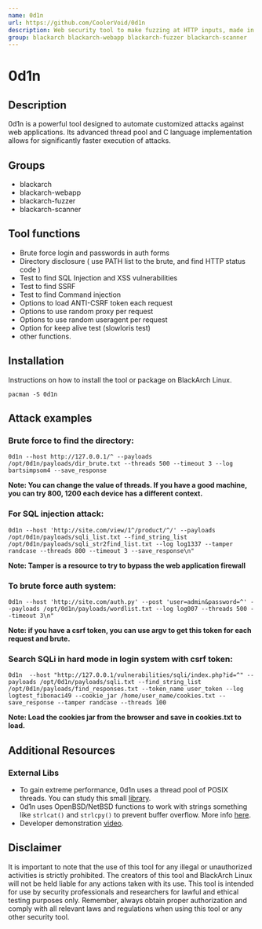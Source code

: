 ```yaml
---
name: 0d1n
url: https://github.com/CoolerVoid/0d1n
description: Web security tool to make fuzzing at HTTP inputs, made in C with libCurl.
group: blackarch blackarch-webapp blackarch-fuzzer blackarch-scanner
---
```


# 0d1n

## Description
0d1n is a powerful tool designed to automate customized attacks against web applications. Its advanced thread pool and C language implementation allows for significantly faster execution of attacks.

## Groups
- blackarch
- blackarch-webapp
- blackarch-fuzzer
- blackarch-scanner

## Tool functions
- Brute force login and passwords in auth forms
- Directory disclosure ( use PATH list to the brute, and find HTTP status code )
- Test to find SQL Injection and XSS vulnerabilities
- Test to find SSRF
- Test to find Command injection
- Options to load ANTI-CSRF token each request
- Options to use random proxy per request
- Options to use random useragent per request
- Option for keep alive test (slowloris test)
- other functions.

## Installation
Instructions on how to install the tool or package on BlackArch Linux.

```
pacman -S 0d1n
```

## Attack examples
### Brute force to find the directory:
```
0d1n --host http://127.0.0.1/^ --payloads /opt/0d1n/payloads/dir_brute.txt --threads 500 --timeout 3 --log bartsimpsom4 --save_response
```
**Note: You can change the value of threads. If you have a good machine, you can try 800, 1200 each device has a different context.**

### For SQL injection attack:
```
0d1n --host 'http://site.com/view/1^/product/^/' --payloads /opt/0d1n/payloads/sqli_list.txt --find_string_list /opt/0d1n/payloads/sqli_str2find_list.txt --log log1337 --tamper randcase --threads 800 --timeout 3 --save_response\n"
```
**Note: Tamper is a resource to try to bypass the web application firewall**

### To brute force auth system:
```
0d1n --host 'http://site.com/auth.py' --post 'user=admin&password=^' --payloads /opt/0d1n/payloads/wordlist.txt --log log007 --threads 500 --timeout 3\n"
```
**Note: if you have a csrf token, you can use argv to get this token for each request and brute.**

### Search SQLi in hard mode in login system with csrf token:
```
0d1n  --host "http://127.0.0.1/vulnerabilities/sqli/index.php?id=^" --payloads /opt/0d1n/payloads/sqli.txt --find_string_list /opt/0d1n/payloads/find_responses.txt --token_name user_token --log logtest_fibonaci49 --cookie_jar /home/user_name/cookies.txt --save_response --tamper randcase --threads 100
```
**Note: Load the cookies jar from the browser and save in cookies.txt to load.**

## Additional Resources
### External Libs
- To gain extreme performance, 0d1n uses a thread pool of POSIX threads. You can study this small [library](https://github.com/Pithikos/C-Thread-Pool).
- 0d1n uses OpenBSD/NetBSD functions to work with strings something like `strlcat()` and `strlcpy()` to prevent buffer overflow. More info [here](https://man.openbsd.org/strlcpy.3).
- Developer demonstration [video](https://www.youtube.com/watch?v=1L22mbbVge0).

## Disclaimer
It is important to note that the use of this tool for any illegal or unauthorized activities is strictly prohibited. The creators of this tool and BlackArch Linux will not be held liable for any actions taken with its use. This tool is intended for use by security professionals and researchers for lawful and ethical testing purposes only. Remember, always obtain proper authorization and comply with all relevant laws and regulations when using this tool or any other security tool.
